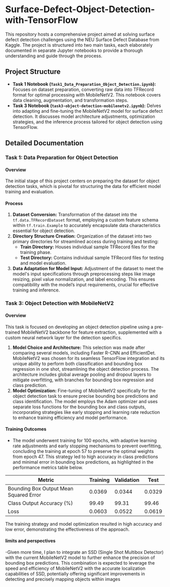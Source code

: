 # Surface-Defect-Object-Detection-with-TensorFlow
This repository hosts a comprehensive project aimed at solving surface defect detection challenges using the NEU Surface Defect Database from Kaggle. The project is structured into two main tasks, each elaborately documented in separate Jupyter notebooks to provide a thorough understanding and guide through the process.

## Project Structure

- **Task 1 Notebook (`Task1_Data_Preparation_Object_Detection.ipynb`):** Focuses on dataset preparation, converting raw data into TFRecord format for optimal processing with MobileNetV2. This notebook covers data cleaning, augmentation, and transformation steps.
- **Task 3 Notebook (`task3-object-detection-mobilenetv2.ipynb`):** Delves into adapting and fine-tuning the MobileNetV2 model for surface defect detection. It discusses model architecture adjustments, optimization strategies, and the inference process tailored for object detection using TensorFlow.

## Detailed Documentation

### Task 1: Data Preparation for Object Detection

#### Overview

The initial stage of this project centers on preparing the dataset for object detection tasks, which is pivotal for structuring the data for efficient model training and evaluation.

#### Process

1. **Dataset Conversion:** Transformation of the dataset into the `tf.data.TFRecordDataset` format, employing a custom feature schema within `tf.train.Example` to accurately encapsulate data characteristics essential for object detection.
2. **Directory Structure Creation:** Organization of the dataset into two primary directories for streamlined access during training and testing:
   - **Train Directory:** Houses individual sample TFRecord files for the training phase.
   - **Test Directory:** Contains individual sample TFRecord files for testing and model evaluation.
3. **Data Adaptation for Model Input:** Adjustment of the dataset to meet the model's input specifications through preprocessing steps like image resizing, pixel value normalization, and label encoding. This ensures compatibility with the model’s input requirements, crucial for effective training and inference.

### Task 3: Object Detection with MobileNetV2

#### Overview

This task is focused on developing an object detection pipeline using a pre-trained MobileNetV2 backbone for feature extraction, supplemented with a custom neural network layer for the detection specifics.


1. **Model Choice and Architecture:** This selection was made after comparing several models, including Faster R-CNN and EfficientDet. MobileNetV2 was chosen for its seamless TensorFlow integration and its unique ability to perform both classification and bounding box regression in one shot, streamlining the object detection process. The architecture includes global average pooling and dropout layers to mitigate overfitting, with branches for bounding box regression and class prediction.
2. **Model Optimization:** Fine-tuning of MobileNetV2 specifically for the object detection task to ensure precise bounding box predictions and class identification. The model employs the Adam optimizer and uses separate loss functions for the bounding box and class outputs, incorporating strategies like early stopping and learning rate reduction to enhance training efficiency and model performance.

#### Training Outcomes

- The model underwent training for 100 epochs, with adaptive learning rate adjustments and early stopping mechanisms to prevent overfitting, concluding the training at epoch 57 to preserve the optimal weights from epoch 47. This strategy led to high accuracy in class predictions and minimal error in bounding box predictions, as highlighted in the performance metrics table below.

| Metric | Training | Validation | Test |
|--------|----------|------------|------|
| Bounding Box Output Mean Squared Error | 0.0369 | 0.0344 | 0.0329 |
| Class Output Accuracy (%) | 99.49 | 99.31 | 99.46 |
| Loss | 0.0603 | 0.0522 | 0.0619 |


The training strategy and model optimization resulted in high accuracy and low error, demonstrating the effectiveness of the approach.

#### limits and perspectives

-Given more time, I plan to integrate an SSD (Single Shot Multibox Detector) with the current MobileNetV2 model to further enhance the precision of bounding box predictions. This combination is expected to leverage the speed and efficiency of MobileNetV2 with the accurate localization capabilities of SSD, potentially offering significant improvements in detecting and precisely mapping objects within images

